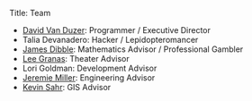Title: Team

* [David Van Duzer](https://twitter.com/dvanduzer): Programmer / Executive Director
* Talia Devanadero: Hacker / Lepidopteromancer
* [James Dibble](http://math.rutgers.edu/~jdibble/): Mathematics Advisor / Professional Gambler
* [Lee Granas](https://plus.google.com/101148274403552015855/about): Theater Advisor
* Lori Goldman: Development Advisor
* [Jeremie Miller](http://telehash.org): Engineering Advisor
* [Kevin Sahr](http://discreteglobalgrids.org): GIS Advisor
